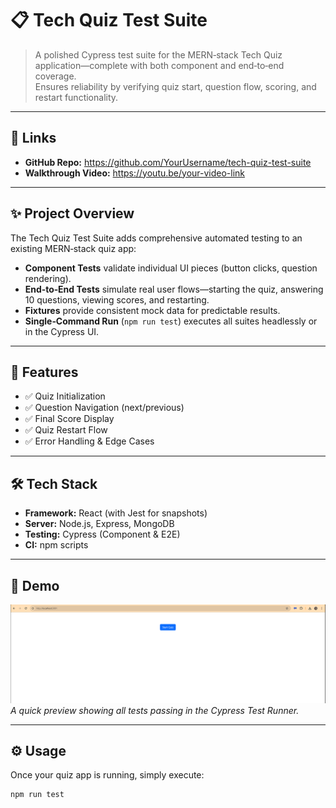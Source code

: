 # 📋 Tech Quiz Test Suite

> A polished Cypress test suite for the MERN‑stack Tech Quiz application—complete with both component and end‑to‑end coverage.  
> Ensures reliability by verifying quiz start, question flow, scoring, and restart functionality.

---

## 🔗 Links

- **GitHub Repo:** https://github.com/YourUsername/tech-quiz-test-suite  
- **Walkthrough Video:** https://youtu.be/your-video-link  

---

## ✨ Project Overview

The Tech Quiz Test Suite adds comprehensive automated testing to an existing MERN‑stack quiz app:

- **Component Tests** validate individual UI pieces (button clicks, question rendering).  
- **End‑to‑End Tests** simulate real user flows—starting the quiz, answering 10 questions, viewing scores, and restarting.  
- **Fixtures** provide consistent mock data for predictable results.  
- **Single‑Command Run** (`npm run test`) executes all suites headlessly or in the Cypress UI.

---

## 🚀 Features

- ✅ Quiz Initialization  
- ✅ Question Navigation (next/previous)  
- ✅ Final Score Display  
- ✅ Quiz Restart Flow  
- ✅ Error Handling & Edge Cases  

---

## 🛠 Tech Stack

- **Framework:** React (with Jest for snapshots)  
- **Server:** Node.js, Express, MongoDB  
- **Testing:** Cypress (Component & E2E)  
- **CI:** npm scripts  

---

## 🎥 Demo

![Quiz Test Demo](./Assets/19-testing-homework-demo.gif)  
*A quick preview showing all tests passing in the Cypress Test Runner.*

---

## ⚙️ Usage

Once your quiz app is running, simply execute:

```bash
npm run test
